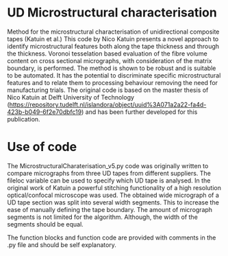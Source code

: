 # UD Microstructural characterisation 

Method for the microstructural characterisation of unidirectional composite tapes (Katuin et al.)
This code by Nico Katuin presents a novel approach to identify  microstructural features both along the tape thickness and through the thickness. Voronoi tesselation based evaluation of the fibre volume content on cross sectional micrographs, with consideration of the matrix boundary, is performed. The method is shown to be robust and is suitable to be automated. It has the potential to discriminate specific microstructural features and to relate them to processing behaviour removing the need for manufacturing trials.
The original code is based on the master thesis of Nico Katuin at Delft University of Technology (https://repository.tudelft.nl/islandora/object/uuid%3A071a2a22-fa4d-423b-b049-6f2e70dbfc19) and has been further developed for this publication. 

# Use of code 
The MicrostructuralCharaterisation_v5.py code was originally written to compare  micrographs from three UD tapes from different suppliers. The fileloc variable can be used to specify which UD tape is analysed. In the original work of Katuin a powerful stitching functionality of a high resolution optical/confocal microscope was used. The obtained wide micrograph of a UD tape section was split into several width segments. This to increase the ease of manually defining the tape boundary. The amount of micrograph segments is not limited for the algorithm. Although, the width of the segments should be equal. 

The function blocks and function code are provided with comments in the .py file and should be self explanatory. 
